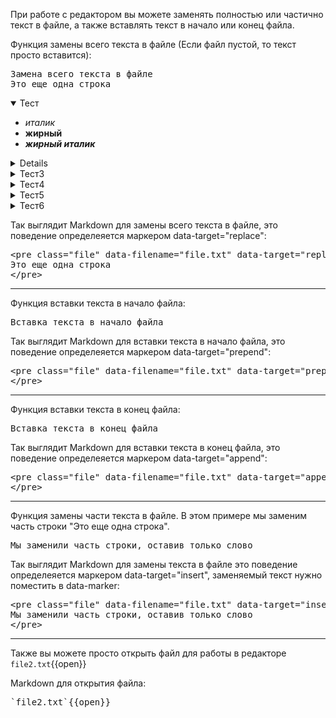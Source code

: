 При работе с редактором вы можете заменять полностью или частично текст в файле, а также вставлять текст в начало или конец файла.

Функция замены всего текста в файле (Если файл пустой, то текст просто вставится):

<pre class="file" data-filename="file.txt" data-target="replace">Замена всего текста в файле
Это еще одна строка
</pre>


<details open>
<summary>Тест</summary>
  
* *италик*
* **жирный**
* ***жирный италик***
  
</details>

<details>
  
* *италик*
* **жирный**
* ***жирный италик***
  
</details>

<details>
<summary>Тест3</summary>
  
* Так выглядит Markdown для замены всего текста в файле, это поведение определеяется маркером data-target="replace":
  
<pre class="file" data-filename="file.txt" data-target="replace">Замена всего текста в файле
Это еще одна строка
</pre>

* &#x3C;pre class=&#x22;file&#x22; data-filename=&#x22;file.txt&#x22; data-target=&#x22;append&#x22;&#x3E;Вставка текста в конец файла &#x3C;/pre&#x3E;
* *италик*
* **жирный**
* ***жирный италик***
  
</details>

<details>
<summary>Тест4</summary>
  
+ First item
+ Second item
+ Third item
+ Fourth item 
  
</details>

<details>
<summary>Тест5</summary>
  
- [сайт]([[UUID_SUBDOMAIN]]-80-[[HOST]]/)
- <a href="https://sberbank-school.ru" target="_blank">СберУниверситет</a>
- https://github.com/amukatay/katacoda-scenarios-1
- [Fourth item ](https://github.com/amukatay/katacoda-scenarios-1)
  
</details>

<details>
<summary>Тест6</summary>
  
- First item
- Second item
- Third item
    - Indented item
    - Indented item
        - Indented item in item
- Fourth item 
  
</details>


Так выглядит Markdown для замены всего текста в файле, это поведение определеяется маркером data-target="replace":

<pre>
&#x3C;pre class=&#x22;file&#x22; data-filename=&#x22;file.txt&#x22; data-target=&#x22;replace&#x22;&#x3E;Замена всего текста в файле
Это еще одна строка
&#x3C;/pre&#x3E;
</pre>
***
Функция вставки текста в начало файла:

<pre class="file" data-filename="file.txt" data-target="prepend">Вставка текста в начало файла
</pre>


Так выглядит Markdown для вставки текста в начало файла, это поведение определеяется маркером data-target="prepend":

<pre>
&#x3C;pre class=&#x22;file&#x22; data-filename=&#x22;file.txt&#x22; data-target=&#x22;prepend&#x22;&#x3E;Вставка текста в начало файла
&#x3C;/pre&#x3E;
</pre>
***
Функция вставки текста в конец файла:

<pre class="file" data-filename="file.txt" data-target="append">Вставка текста в конец файла
</pre>


Так выглядит Markdown для вставки текста в конец файла, это поведение определеяется маркером data-target="append":

<pre>
&#x3C;pre class=&#x22;file&#x22; data-filename=&#x22;file.txt&#x22; data-target=&#x22;append&#x22;&#x3E;Вставка текста в конец файла
&#x3C;/pre&#x3E;
</pre>
***
Функция замены части текста в файле. В этом примере мы заменим часть строки "Это еще одна строка".

<pre class="file" data-filename="file.txt" data-target="insert" data-marker="Это еще одна">
Мы заменили часть строки, оставив только слово 
</pre>


Так выглядит Markdown для замены текста в файле это поведение определеяется маркером data-target="insert", заменяемый текст нужно поместить в data-marker:

<pre>
&#x3C;pre class=&#x22;file&#x22; data-filename=&#x22;file.txt&#x22; data-target=&#x22;insert&#x22; data-marker=&#x22;Это еще одна&#x22;&#x3E;
Мы заменили часть строки, оставив только слово 
&#x3C;/pre&#x3E;
</pre>
***
Также вы можете просто открыть файл для работы в редакторе
`file2.txt`{{open}}


Markdown для открытия файла:
<pre>`file2.txt`{{open}}</pre>
